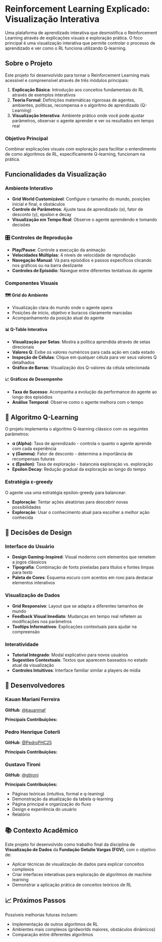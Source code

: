 # Reinforcement Learning Explicado: Visualização Interativa

Uma plataforma de aprendizado interativa que desmistifica o Reinforcement Learning através de explicações visuais e exploração prática. O foco principal é uma visualização interativa que permite controlar o processo de aprendizado e ver como o RL funciona utilizando Q-learning.

## Sobre o Projeto

Este projeto foi desenvolvido para tornar o Reinforcement Learning mais acessível e compreensível através de três módulos principais:

1. **Explicação Básica**: Introdução aos conceitos fundamentais do RL através de exemplos interativos
2. **Teoria Formal**: Definições matemáticas rigorosas de agentes, ambientes, políticas, recompensa e o algoritmo de aprendizado (Q-Learning)
3. **Visualização Interativa**: Ambiente prático onde você pode ajustar parâmetros, observar o agente aprender e ver os resultados em tempo real

### Objetivo Principal

Combinar explicações visuais com exploração para facilitar o entendimento de como algoritmos de RL, especificamente Q-learning, funcionam na prática.

## Funcionalidades da Visualização

### Ambiente Interativo
- **Grid World Customizável**: Configure o tamanho do mundo, posições inicial e final, e obstáculos
- **Controle de Parâmetros**: Ajuste taxa de aprendizado (α), fator de desconto (γ), epsilon e decay
- **Visualização em Tempo Real**: Observe o agente aprendendo e tomando decisões

### 🎛️ Controles de Reprodução
- **Play/Pause**: Controle a execução da animação
- **Velocidades Múltiplas**: 4 níveis de velocidade de reprodução
- **Navegação Manual**: Vá para episódios e passos específicos clicando nos gráficos ou na barra deslizante
- **Controles de Episódio**: Navegue entre diferentes tentativas do agente

### Componentes Visuais

#### 🗺️ Grid do Ambiente
- Visualização clara do mundo onde o agente opera
- Posições de início, objetivo e buracos claramente marcadas
- Acompanhamento da posição atual do agente

#### 📊 Q-Table Interativa
- **Visualização por Setas**: Mostra a política aprendida através de setas direcionais
- **Valores Q**: Exibe os valores numéricos para cada ação em cada estado
- **Inspeção de Células**: Clique em qualquer célula para ver seus valores Q detalhados
- **Gráfico de Barras**: Visualização dos Q-valores da célula selecionada

#### 📈 Gráficos de Desempenho
- **Taxa de Sucesso**: Acompanha a evolução da performance do agente ao longo dos episódios
- **Análise Temporal**: Observe como o agente melhora com o tempo

## 🧠 Algoritmo Q-Learning

O projeto implementa o algoritmo Q-learning clássico com os seguintes parâmetros:

- **α (Alpha)**: Taxa de aprendizado - controla o quanto o agente aprende com cada experiência
- **γ (Gamma)**: Fator de desconto - determina a importância de recompensas futuras
- **ε (Epsilon)**: Taxa de exploração - balanceia exploração vs. exploração
- **Epsilon Decay**: Redução gradual da exploração ao longo do tempo

### Estratégia ε-greedy
O agente usa uma estratégia epsilon-greedy para balancear:
- **Exploração**: Tentar ações aleatórias para descobrir novas possibilidades
- **Exploração**: Usar o conhecimento atual para escolher a melhor ação conhecida

## 🎨 Decisões de Design

### Interface do Usuário
- **Design Gaming-Inspired**: Visual moderno com elementos que remetem a jogos clássicos
- **Tipografia**: Combinação de fonts pixeladas para títulos e fontes limpas para texto
- **Paleta de Cores**: Esquema escuro com acentos em roxo para destacar elementos interativos

### Visualização de Dados
- **Grid Responsivo**: Layout que se adapta a diferentes tamanhos de mundo
- **Feedback Visual Imediato**: Mudanças em tempo real refletem as modificações nos parâmetros
- **Tooltips Informativos**: Explicações contextuais para ajudar na compreensão

### Interatividade
- **Tutorial Integrado**: Modal explicativo para novos usuários
- **Sugestões Contextuais**: Textos que aparecem baseados no estado atual da visualização
- **Controles Intuitivos**: Interface familiar similar a players de mídia

## 👥 Desenvolvedores

### Kauan Mariani Ferreira
**GitHub**: [@kauanmaf](https://github.com/kauanmaf)

**Principais Contribuições:**


### Pedro Henrique Coterli
**GitHub**: [@PedroPHC25](https://github.com/PedroPHC25)

**Principais Contribuições:**


### Gustavo Tironi
**GitHub**: [@gtironi](https://github.com/gtironi)

**Principais Contribuições:**
- Páginas teóricas (intuitiva, formal e q-leaning)
- Demonstração da atualização da tabela q-learning
- Página principal e organização do fluxo
- Design e experiência do usuário
- Relatório

## 📚 Contexto Acadêmico

Este projeto foi desenvolvido como trabalho final da disciplina de **Visualização de Dados** da **Fundação Getulio Vargas (FGV)**, com o objetivo de:

- Aplicar técnicas de visualização de dados para explicar conceitos complexos
- Criar interfaces interativas para exploração de algoritmos de machine learning
- Demonstrar a aplicação prática de conceitos teóricos de RL

## 📈 Próximos Passos

Possíveis melhorias futuras incluem:
- Implementação de outros algoritmos de RL
- Ambientes mais complexos (gridworlds maiores, obstáculos dinâmicos)
- Comparação entre diferentes algoritmos
